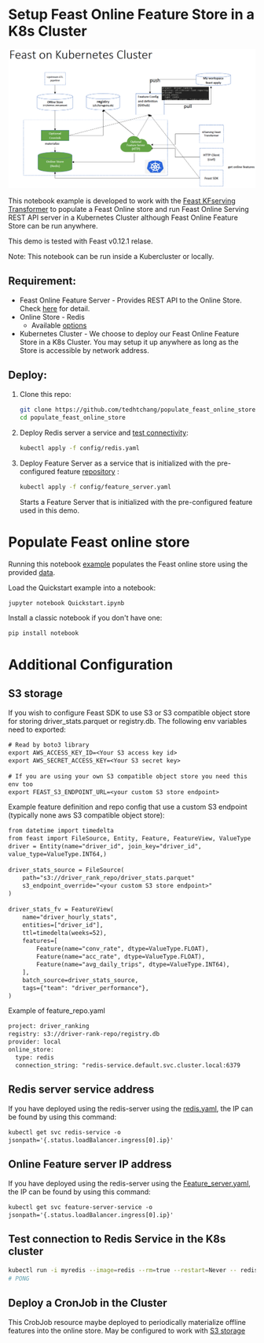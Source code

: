 # Setup Feast Online Feature Store in a K8s Cluster
![Feast_kube](https://github.com/tedhtchang/populate_feast_online_store/blob/main/images/Feast_on_Kube.png)

This notebook example is developed to work with the [Feast KFserving Transformer](https://github.com/kubeflow/kfserving/tree/master/docs/samples/v1beta1/transformer/feast) to populate a Feast Online store and run Feast Online Serving REST API server in a Kubernetes Cluster although Feast Online Feature Store can be run anywhere.

This demo is tested with Feast v0.12.1 relase.

Note: This notebook can be run inside a Kubercluster or locally.

## Requirement:
- Feast Online Feature Server - Provides REST API to the Online Store. Check [here](https://github.com/feast-dev/feast/pull/1780) for detail.
- Online Store - Redis
    - Available [options](https://docs.feast.dev/reference/online-stores)
- Kubernetes Cluster - We choose to deploy our Feast Online Feature Store in a K8s Cluster. You may setup it up anywhere as long as the Store is accessible by network address.

## Deploy:
1. Clone this repo:
    ```bash
    git clone https://github.com/tedhtchang/populate_feast_online_store.git
    cd populate_feast_online_store
    ```
1. Deploy Redis server a service and [test connectivity](https://github.com/tedhtchang/populate_feast_online_store#test-connection-to-redis-service-in-the-k8s-cluster):
    ```bash
    kubectl apply -f config/redis.yaml
    ```

1. Deploy Feature Server as a service that is initialized with the pre-configured feature [repository](https://github.com/tedhtchang/driver_rank_repo) :

    ```bash
    kubectl apply -f config/feature_server.yaml
    ```
    Starts a Feature Server that is initialized with the pre-configured feature  used in this demo.

# Populate Feast online store

Running this notebook [example](Quickstart.ipynb) populates the Feast online store using the provided [data](https://github.com/tedhtchang/driver_rank_repo/blob/master/data/driver_stats.parquet).

Load the Quickstart example into a notebook:

```
jupyter notebook Quickstart.ipynb
```
Install a classic notebook if you don't have one:
```bash
pip install notebook
```

# Additional Configuration
## S3 storage
If you wish to configure Feast SDK to use S3 or S3 compatible object store for storing driver_stats.parquet or registry.db. The following env variables need to exported:
```
# Read by boto3 library
export AWS_ACCESS_KEY_ID=<Your S3 access key id>
export AWS_SECRET_ACCESS_KEY=<Your S3 secret key>

# If you are using your own S3 compatible object store you need this env too
export FEAST_S3_ENDPOINT_URL=<your custom S3 store endpoint>
```
Example feature definition and repo config that use a custom S3 endpoint (typically none aws S3 compatible object store):
```
from datetime import timedelta
from feast import FileSource, Entity, Feature, FeatureView, ValueType
driver = Entity(name="driver_id", join_key="driver_id", value_type=ValueType.INT64,)

driver_stats_source = FileSource(
    path="s3://driver_rank_repo/driver_stats.parquet"
    s3_endpoint_override="<your custom S3 store endpoint>"
)

driver_stats_fv = FeatureView(
    name="driver_hourly_stats",
    entities=["driver_id"],
    ttl=timedelta(weeks=52),
    features=[
        Feature(name="conv_rate", dtype=ValueType.FLOAT),
        Feature(name="acc_rate", dtype=ValueType.FLOAT),
        Feature(name="avg_daily_trips", dtype=ValueType.INT64),
    ],
    batch_source=driver_stats_source,
    tags={"team": "driver_performance"},
)
```
Example of feature_repo.yaml
```
project: driver_ranking
registry: s3://driver-rank-repo/registry.db
provider: local
online_store:
  type: redis
  connection_string: "redis-service.default.svc.cluster.local:6379
```

## Redis server service address
If you have deployed using the redis-server using the [redis.yaml](config/redis.yaml), the IP can be found by using this command:
```
kubectl get svc redis-service -o jsonpath='{.status.loadBalancer.ingress[0].ip}'
```
## Online Feature server IP address
If you have deployed using the redis-server using the [Feature_server.yaml](config/feature_server.yaml), the IP can be found by using this command:
```
kubectl get svc feature-server-service -o jsonpath='{.status.loadBalancer.ingress[0].ip}'
```
## Test connection to Redis Service in the K8s cluster
```bash
kubectl run -i myredis --image=redis --rm=true --restart=Never -- redis-cli -h redis-service ping
# PONG
```
## Deploy a CronJob in the Cluster
This CrobJob resource maybe deployed to periodically materialize offline features into the online store. May be configured to work with [S3 storage](https://github.com/tedhtchang/populate_feast_online_store#s3-storage)
